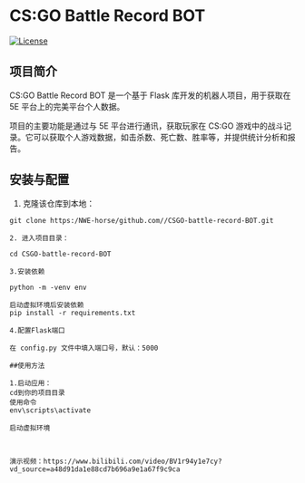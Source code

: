 # CS:GO Battle Record BOT

[![License](https://img.shields.io/badge/license-MIT-blue.svg)](LICENSE)

## 项目简介

CS:GO Battle Record BOT 是一个基于 Flask 库开发的机器人项目，用于获取在 5E 平台上的完美平台个人数据。

项目的主要功能是通过与 5E 平台进行通讯，获取玩家在 CS:GO 游戏中的战斗记录。它可以获取个人游戏数据，如击杀数、死亡数、胜率等，并提供统计分析和报告。

## 安装与配置

1. 克隆该仓库到本地：

```shell
git clone https:/NWE-horse/github.com//CSGO-battle-record-BOT.git

2. 进入项目目录：

cd CSGO-battle-record-BOT

3.安装依赖

python -m -venv env

启动虚拟环境后安装依赖
pip install -r requirements.txt

4.配置Flask端口

在 config.py 文件中填入端口号，默认：5000 

##使用方法

1.启动应用：
cd到你的项目目录
使用命令
env\scripts\activate

启动虚拟环境



演示视频：https://www.bilibili.com/video/BV1r94y1e7cy?vd_source=a48d91da1e88cd7b696a9e1a67f9c9ca
